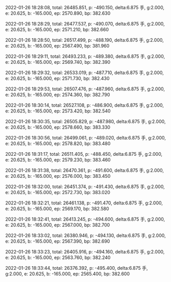 2022-01-26 18:28:08, total: 26485.851, p: -490.150, delta:6.875 手, g:2.000, e: 20.625, b: -165.000, ep: 2570.890, bp: 382.630

2022-01-26 18:28:29, total: 26477.537, p: -490.070, delta:6.875 手, g:2.000, e: 20.625, b: -165.000, ep: 2571.210, bp: 382.660

2022-01-26 18:28:50, total: 26517.499, p: -488.190, delta:6.875 手, g:2.000, e: 20.625, b: -165.000, ep: 2567.490, bp: 381.960

2022-01-26 18:29:11, total: 26493.233, p: -489.380, delta:6.875 手, g:2.000, e: 20.625, b: -165.000, ep: 2569.740, bp: 382.390

2022-01-26 18:29:32, total: 26533.019, p: -487.710, delta:6.875 手, g:2.000, e: 20.625, b: -165.000, ep: 2571.730, bp: 382.430

2022-01-26 18:29:53, total: 26507.476, p: -487.960, delta:6.875 手, g:2.000, e: 20.625, b: -165.000, ep: 2574.360, bp: 382.790

2022-01-26 18:30:14, total: 26527.108, p: -486.900, delta:6.875 手, g:2.000, e: 20.625, b: -165.000, ep: 2573.420, bp: 382.540

2022-01-26 18:30:35, total: 26505.829, p: -487.980, delta:6.875 手, g:2.000, e: 20.625, b: -165.000, ep: 2578.660, bp: 383.330

2022-01-26 18:30:56, total: 26499.061, p: -489.020, delta:6.875 手, g:2.000, e: 20.625, b: -165.000, ep: 2578.820, bp: 383.480

2022-01-26 18:31:17, total: 26511.405, p: -488.450, delta:6.875 手, g:2.000, e: 20.625, b: -165.000, ep: 2579.230, bp: 383.460

2022-01-26 18:31:38, total: 26470.361, p: -491.600, delta:6.875 手, g:2.000, e: 20.625, b: -165.000, ep: 2576.000, bp: 383.450

2022-01-26 18:32:00, total: 26451.374, p: -491.430, delta:6.875 手, g:2.000, e: 20.625, b: -165.000, ep: 2572.730, bp: 383.020

2022-01-26 18:32:21, total: 26461.138, p: -491.470, delta:6.875 手, g:2.000, e: 20.625, b: -165.000, ep: 2569.170, bp: 382.580

2022-01-26 18:32:41, total: 26413.245, p: -494.600, delta:6.875 手, g:2.000, e: 20.625, b: -165.000, ep: 2567.000, bp: 382.700

2022-01-26 18:33:02, total: 26380.946, p: -494.130, delta:6.875 手, g:2.000, e: 20.625, b: -165.000, ep: 2567.390, bp: 382.690

2022-01-26 18:33:23, total: 26405.916, p: -494.160, delta:6.875 手, g:2.000, e: 20.625, b: -165.000, ep: 2563.760, bp: 382.240

2022-01-26 18:33:44, total: 26376.392, p: -495.400, delta:6.875 手, g:2.000, e: 20.625, b: -165.000, ep: 2565.400, bp: 382.600